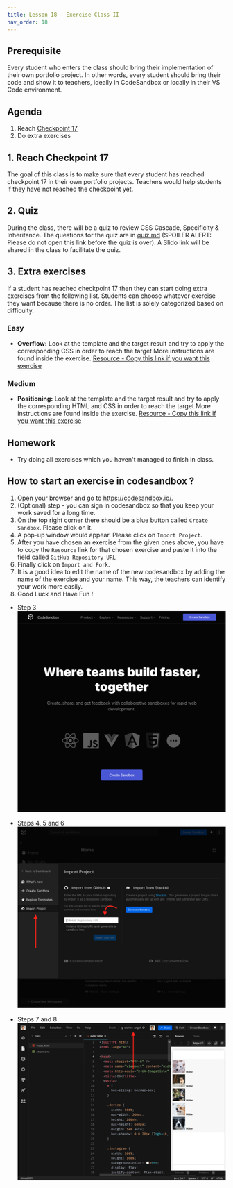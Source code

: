 ```yaml
---
title: Lesson 18 - Exercise Class II
nav_order: 18
---
```


## Prerequisite

Every student who enters the class should bring their implementation of their own portfolio project. In other words, every student should bring their code and show it to teachers, ideally in CodeSandbox or locally in their VS Code environment.

## Agenda

1. Reach [Checkpoint 17](https://github.com/ReDI-School/nrw-html-and-css-2021-fall/tree/checkpoint18/checkpoint)
1. Do extra exercises

## 1. Reach Checkpoint 17

The goal of this class is to make sure that every student has reached checkpoint 17 in their own portfolio projects. Teachers would help students if they have not reached the checkpoint yet.

## 2. Quiz

During the class, there will be a quiz to review CSS Cascade, Specificity & Inheritance. The questions for the quiz are in [quiz.md](./quiz/quiz.md) (SPOILER ALERT: Please do not open this link before the quiz is over). A Slido link will be shared in the class to facilitate the quiz.

## 3. Extra exercises

If a student has reached checkpoint 17 then they can start doing extra exercises from the following list. Students can choose whatever exercise they want because there is no order. The list is solely categorized based on difficulty.

### Easy

- **Overflow:** Look at the template and the target result and try to apply the corresponding CSS in order to reach the target More instructions are found inside the exercise. [Resource - Copy this link if you want this exercise](https://github.com/ReDI-School/nrw-html-and-css-2021-fall/tree/master/lesson18/exercises/overflow/template)

### Medium

- **Positioning:** Look at the template and the target result and try to apply the corresponding HTML and CSS in order to reach the target More instructions are found inside the exercise. [Resource - Copy this link if you want this exercise](https://github.com/ReDI-School/nrw-html-and-css-2021-fall/tree/master/lesson18/exercises/position-redi-logo/template)

## Homework

- Try doing all exercises which you haven't managed to finish in class.

## How to start an exercise in codesandbox ?

1. Open your browser and go to https://codesandbox.io/.
2. (Optional) step - you can sign in codesandbox so that you keep your work saved for a long time.
3. On the top right corner there should be a blue button called `Create Sandbox`. Please click on it.
4. A pop-up window would appear. Please click on `Import Project`.
5. After you have chosen an exercise from the given ones above, you have to copy the `Resource` link for that chosen exercise and paste it into the field called `GitHub Repository URL`
6. Finally click on `Import and Fork`.
7. It is a good idea to edit the name of the new codesandbox by adding the name of the exercise and your name. This way, the teachers can identify your work more easily.
8. Good Luck and Have Fun !

- Step 3
  ![Codesandbox Main Page](./CodeSandboxMainPage.png)

- Steps 4, 5 and 6
  ![Import Project](./ImportProject.png)

- Steps 7 and 8
  ![Renamed Fork](./RenamedFork.png)
